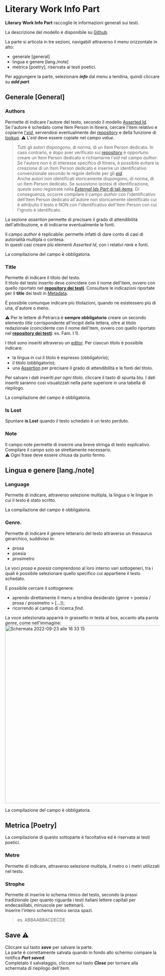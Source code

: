 # Literary Work Info Part

**Literary Work Info Part** raccoglie le informazioni generali sui testi.  

La descrizione del modello è disponibile su [Github](https://github.com/vedph/cadmus-itinera#literaryworkinfopart).
 
La parte si articola in tre sezioni, navigabili attraverso il menu orizzontale in alto:
* generale [general]
* lingua e genere [lang./note]
* metrica [poetry], riservata ai testi poetici.

Per aggiungere la parte, selezionare **_info_** dal menu a tendina, quindi cliccare su **_add part_**.  


## Generale [General]

### Authors
Permette di indicare l'autore del testo, secondo il modello [Asserted Id](Asserted_Ids_Brick.md).  
Se l'autore è schedato come Item Person in Itinera, cercare l'item relativo e copiarne [l'_eid_](identifiers.md), servendosi eventualmente dei [repository](repository.md) e della funzione di [lookup](lookup.md). 
⚠️ L'_eid_ deve essere copiate nel campo _value_.   

> Tutti gli autori dispongono, di norma, di un Item Person dedicato. In caso contrario, e dopo aver verificato sui [repository](repository.md) è opportuno creare un Item Person dedicato e richiamarne l'_eid_ nel campo _author_.   
> Se l'autore non è di interesse specifico di Itinera, è possibile evitare la creazione di un Item Person dedicato e inserire un identificativo convenzionale secondo le regole definite per gli [_eid_](identifiers.md).  
> Anche autori non identificati storicamente dispongono, di norma, di un Item Person dedicato. Se sussistono ipotesi di identificazione, queste sono registrate nella [_External Ids Part_ di tali _items_](External_Ids_Part_Person.md#soggetti-non-identificati-storicamente). Di conseguenza, occorre compilare il campo _author_ con l'identificativo dell'Item Person dedicato all'autore non storicamente identificato cui è attribuito il testo e NON con l'identificativo dell'Item Person con cui l'ignoto è identificato.  

La sezione _assertion_ permette di precisare il grado di attendibilità dell'attribuzione, e di indicarne eventualmente le fonti.  

Il campo _author_ è replicabile: permette infatti di dare conto di casi di autorialità multipla o contesa.  
In questi casi creare più elementi _Asserted Id_, con i relativi _rank_ e fonti.

La compilazione del campo è obbligatoria.

### Title
Permette di indicare il titolo del testo.  
Il titolo del testo inserito deve coincidere con il nome dell'item, ovvero con quello riportato nel [**repository dei testi**](repository.md). Consultare le indicazioni riportate per il **title** dei testi in [Metadata](Item_Work_Metadata.md).

È possibile comunque indicare più titolazioni, quando ne esistessero più di una, d'autore o meno. 

⚠️ Per le lettere di Petrarca è **sempre obbligatorio** creare un secondo elemento _title_ corrispondente all’incipit della lettera, oltre al titolo redazionale (coincidente con il nome dell'item, ovvero con quello riportato nel [**repository dei testi**](repository.md): es. Fam. I 1).  

I titoli sono inseriti attraverso un [editor](Editor_Brick.md). Per ciascun titolo è possibile indicare:  
* la lingua in cui il titolo è espresso (obbligatorio);
* il titolo (obbligatorio);
* una [Assertion](Assertion_Brick.md) per precisare il grado di attendibilità e le fonti del titolo.

Per salvare i dati inseriti *per ogni titolo*, cliccare il tasto di spunta blu. I dati inseriti saranno così visualizzati nella parte superiore in una tabella di riepilogo.

La compilazione del campo è obbligatoria.  

### Is Lost
Spuntare **is Lost** quando il testo schedato è un testo perduto.

### Note
Il campo note permette di inserire una breve stringa di testo esplicativo. Compilare il campo solo se strettamente necessario.   
⚠️ Ogni frase deve essere chiusa da punto fermo.  

## Lingua e genere [lang./note]

### Language 
Permette di indicare, attraverso selezione multipla, la lingua o le lingue in cui il testo è stato scritto.  

La compilazione del campo è obbligatoria.

### Genre. 

Permette di indicare il genere letterario del testo attraverso un thesaurus gerarchico, suddiviso in:
* prosa
* poesia
* prosimetro

Le voci _prosa_ e _poesia_ comprendono al loro interno vari sottogeneri, tra i quali è possibile selezionare quello specifico cui appartiene il testo schedato.  

È possibile cercare il sottogenere:
* aprendo direttamente il menu a tendina desiderato (genre > poesia / prosa / prosimetro > [...]);
* ricorrendo al campo di ricerca _find_.

La voce selezionata apparirà in grassetto in testa al box, accanto alla parola _genre_, come nell'immagine:
<img width="578" alt="Schermata 2022-09-23 alle 16 33 15" src="https://user-images.githubusercontent.com/102725489/191985449-e651db61-1dd3-415d-b858-877debad1106.png">

La compilazione del campo è obbligatoria.

## Metrica [Poetry]

La compilazione di questo sottoparte è facoltativa ed è riservata ai testi poetici.

### Metre
Permette di indicare, attraverso selezione multipla, il metro o i metri utilizzati nel testo.

### Strophe
Permette di inserire lo schema rimico del testo, secondo la prassi tradizionale (per quanto riguarda i testi italiani lettere capitali per endecasillabi, minuscole per settenari).  
Inserire l'intero schema rimico senza spazi.  
> es. ABBAABBACDECDE  

## Save ⚠️ 
Cliccare sul tasto **_save_** per salvare la parte.  
La parte è correttamente salvata quando in fondo allo schermo compare la notifica **_Part saved_**.  
Completato il salvataggio, cliccare sul tasto **_Close_** per tornare alla schermata di riepilogo dell'item.
